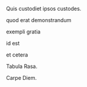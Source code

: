Quis custodiet ipsos custodes. 

quod erat demonstrandum 

exempli gratia 

id est 

et cetera 

Tabula Rasa. 

Carpe Diem.
